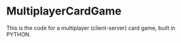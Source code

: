 # MultiplayerCardGame
This is the code for a multiplayer (client-server) card game, built in PYTHON.
